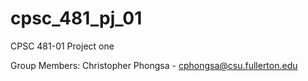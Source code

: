 # cpsc_481_pj_01
CPSC 481-01 Project one

Group Members:
Christopher Phongsa - cphongsa@csu.fullerton.edu
